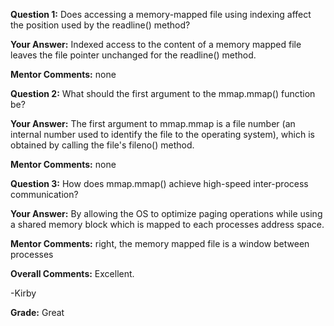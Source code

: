 ﻿**Question 1:**
Does accessing a memory-mapped file using indexing affect the position used by the readline() method?

**Your Answer:**
Indexed access to the content of a memory mapped file leaves the file pointer unchanged for the readline() method.

**Mentor Comments:**
none

**Question 2:**
What should the first argument to the mmap.mmap() function be?

**Your Answer:**
The first argument to mmap.mmap is a file number (an internal number used to identify the file to the operating system), which is obtained by calling the file's fileno() method.

**Mentor Comments:**
none

**Question 3:**
How does mmap.mmap() achieve high-speed inter-process communication?

**Your Answer:**
By allowing the OS to optimize paging operations while using a shared memory block which is mapped to each processes address space.

**Mentor Comments:**
right, the memory mapped file is a window between processes

**Overall Comments:**
Excellent.

-Kirby

**Grade:**
Great

